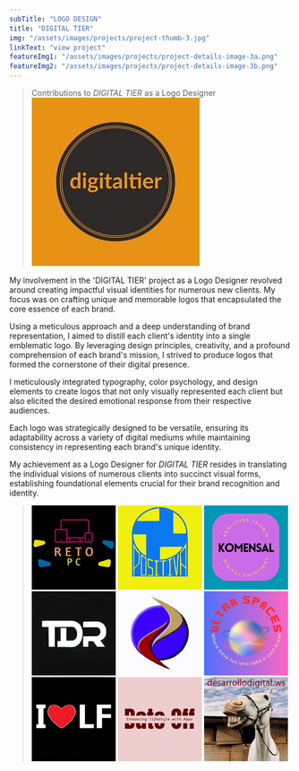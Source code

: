 ```yaml
---
subTitle: "LOGO DESIGN"
title: "DIGITAL TIER"
img: "/assets/images/projects/project-thumb-3.jpg"
linkText: "view project"
featureImg1: "/assets/images/projects/project-details-image-3a.png"
featureImg2: "/assets/images/projects/project-details-image-3b.png"
---
```


> Contributions to *DIGITAL TIER* as a Logo Designer
> ![Digital Tier](../../assets/images/projects/digitaltier-logo.jpeg)

My involvement in the 'DIGITAL TIER' project as a Logo Designer revolved around creating impactful visual identities for numerous new clients. My focus was on crafting unique and memorable logos that encapsulated the core essence of each brand.

Using a meticulous approach and a deep understanding of brand representation, I aimed to distill each client's identity into a single emblematic logo. By leveraging design principles, creativity, and a profound comprehension of each brand's mission, I strived to produce logos that formed the cornerstone of their digital presence.

I meticulously integrated typography, color psychology, and design elements to create logos that not only visually represented each client but also elicited the desired emotional response from their respective audiences.

Each logo was strategically designed to be versatile, ensuring its adaptability across a variety of digital mediums while maintaining consistency in representing each brand's unique identity.

My achievement as a Logo Designer for *DIGITAL TIER* resides in translating the individual visions of numerous clients into succinct visual forms, establishing foundational elements crucial for their brand recognition and identity.

> ![Reto PC](../../assets/images/projects/digitaltier-work-1-reto-pc.png)
> ![Positiva](../../assets/images/projects/digitaltier-work-2-positiva.png)
> ![Komensal](../../assets/images/projects/digitaltier-work-3-komensal.png)
> ![TDR](../../assets/images/projects/digitaltier-work-4-tdr.png)
> ![Concultura MC](../../assets/images/projects/digitaltier-work-5-concultura-mc.png)
> ![ultraspaces](../../assets/images/projects/digitaltier-work-6-ultraspaces.png)
> ![I❤️LF](../../assets/images/projects/digitaltier-work-7-illf.png)
> ![Date Off](../../assets/images/projects/digitaltier-work-8-date-off.png)
> ![desarrollodigital.ws](../../assets/images/projects/digitaltier-work-9-desarrollo-digital-ws.png)